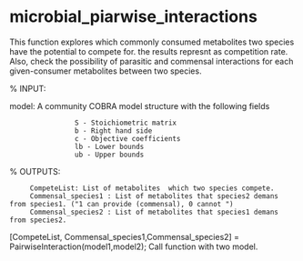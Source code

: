 # microbial_piarwise_interactions
This function explores which commonly consumed metabolites two species have the potential to compete for. the results represnt as competition rate.
Also, check the possibility of parasitic and commensal interactions for each given-consumer metabolites between two species.

% INPUT:

 model:       A community COBRA model structure with the following fields

                    S - Stoichiometric matrix
                    b - Right hand side
                    c - Objective coefficients
                    lb - Lower bounds
                    ub - Upper bounds
                    
 % OUTPUTS:
 
         CompeteList: List of metabolites  which two species compete.
         Commensal_species1 : List of metabolites that species2 demans from species1. ("1 can provide (commensal), 0 cannot ")
         Commensal_species2 : List of metabolites that species1 demans from species2. 

                    

                    
[CompeteList, Commensal_species1,Commensal_species2]  = PairwiseInteraction(model1,model2); Call function with two model.
